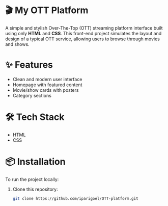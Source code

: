 # 🎬 My OTT Platform

A simple and stylish Over-The-Top (OTT) streaming platform interface built using only **HTML** and **CSS**. This front-end project simulates the layout and design of a typical OTT service, allowing users to browse through movies and shows.

# ✨ Features

- Clean and modern user interface
- Homepage with featured content
- Movie/show cards with posters
- Category sections

# 🛠 Tech Stack

- HTML
- CSS
 
# 📦 Installation

To run the project locally:

1. Clone this repository:
   ```bash
   git clone https://github.com/iparigoel/OTT-platform.git
